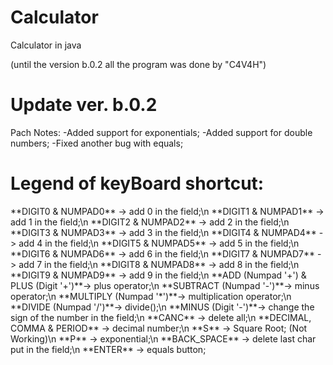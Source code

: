 # Calculator
Calculator in java

(until the version b.0.2 all the program was done by "C4V4H")

# Update ver. b.0.2
Pach Notes:
-Added support for exponentials;
-Added support for double numbers;
-Fixed another bug with equals;



# Legend of keyBoard shortcut:

\*\*DIGIT0 & NUMPAD0\*\* -> add 0 in the field;\n
\*\*DIGIT1 & NUMPAD1\*\* -> add 1 in the field;\n
\*\*DIGIT2 & NUMPAD2\*\* -> add 2 in the field;\n
\*\*DIGIT3 & NUMPAD3\*\* -> add 3 in the field;\n
\*\*DIGIT4 & NUMPAD4\*\* -> add 4 in the field;\n
\*\*DIGIT5 & NUMPAD5\*\* -> add 5 in the field;\n
\*\*DIGIT6 & NUMPAD6\*\* -> add 6 in the field;\n
\*\*DIGIT7 & NUMPAD7\*\* -> add 7 in the field;\n
\*\*DIGIT8 & NUMPAD8\*\* -> add 8 in the field;\n
\*\*DIGIT9 & NUMPAD9\*\* -> add 9 in the field;\n
\*\*ADD (Numpad '+') & PLUS (Digit '+')\*\*-> plus operator;\n
\*\*SUBTRACT (Numpad '-')\*\*-> minus operator;\n
\*\*MULTIPLY (Numpad '*')\*\*-> multiplication operator;\n
\*\*DIVIDE (Numpad '/')\*\*-> divide();\n
\*\*MINUS (Digit '-')\*\*-> change the sign of the number in the field;\n
\*\*CANC\*\* -> delete all;\n
\*\*DECIMAL, COMMA & PERIOD\*\* -> decimal number;\n
\*\*S\*\* -> Square Root; (Not Working)\n
\*\*P\*\* -> exponential;\n
\*\*BACK_SPACE\*\* -> delete last char put in the field;\n
\*\*ENTER\*\* -> equals button;
